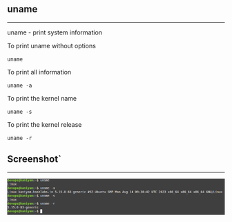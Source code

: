 ## uname
***********

uname - print system information

To print uname without options

```
uname
```
To print all information

```
uname -a
```
To print the kernel name

```
uname -s
```
To print the kernel release

```
uname -r
```

## Screenshot`
*********
![uname](screenshots/uname.jpg)
